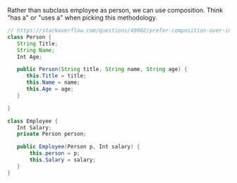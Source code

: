 Rather than subclass employee as person, we can use composition.  Think "has a" or "uses a" when picking this methodology.


```java
// https://stackoverflow.com/questions/49002/prefer-composition-over-inheritance
class Person {
   String Title;
   String Name;
   Int Age;

   public Person(String title, String name, String age) {
      this.Title = title;
      this.Name = name;
      this.Age = age;
   }

}

class Employee {
   Int Salary;
   private Person person;

   public Employee(Person p, Int salary) {
       this.person = p;
       this.Salary = salary;
   }
}
```